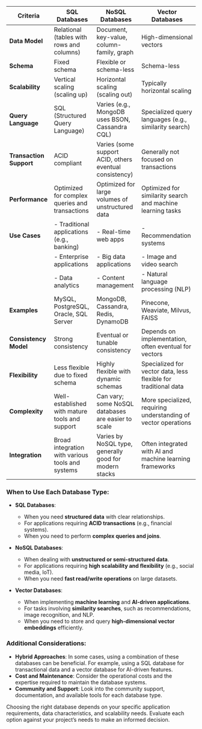| **Criteria**            | **SQL Databases**                            | **NoSQL Databases**                              | **Vector Databases**                                     |
|-------------------------|----------------------------------------------|---------------------------------------------------|----------------------------------------------------------|
| **Data Model**          | Relational (tables with rows and columns)    | Document, key-value, column-family, graph         | High-dimensional vectors                                 |
| **Schema**              | Fixed schema                                 | Flexible or schema-less                           | Schema-less                                              |
| **Scalability**         | Vertical scaling (scaling up)                | Horizontal scaling (scaling out)                  | Typically horizontal scaling                             |
| **Query Language**      | SQL (Structured Query Language)              | Varies (e.g., MongoDB uses BSON, Cassandra CQL)    | Specialized query languages (e.g., similarity search)    |
| **Transaction Support** | ACID compliant                               | Varies (some support ACID, others eventual consistency) | Generally not focused on transactions               |
| **Performance**         | Optimized for complex queries and transactions | Optimized for large volumes of unstructured data | Optimized for similarity search and machine learning tasks |
| **Use Cases**           | - Traditional applications (e.g., banking)   | - Real-time web apps                               | - Recommendation systems                                 |
|                         | - Enterprise applications                    | - Big data applications                            | - Image and video search                                 |
|                         | - Data analytics                             | - Content management                               | - Natural language processing (NLP)                      |
| **Examples**            | MySQL, PostgreSQL, Oracle, SQL Server         | MongoDB, Cassandra, Redis, DynamoDB                | Pinecone, Weaviate, Milvus, FAISS                         |
| **Consistency Model**   | Strong consistency                           | Eventual or tunable consistency                    | Depends on implementation, often eventual for vectors    |
| **Flexibility**         | Less flexible due to fixed schema            | Highly flexible with dynamic schemas               | Specialized for vector data, less flexible for traditional data |
| **Complexity**          | Well-established with mature tools and support | Can vary; some NoSQL databases are easier to scale | More specialized, requiring understanding of vector operations |
| **Integration**         | Broad integration with various tools and systems | Varies by NoSQL type, generally good for modern stacks | Often integrated with AI and machine learning frameworks |

### When to Use Each Database Type:

- **SQL Databases**:
  - When you need **structured data** with clear relationships.
  - For applications requiring **ACID transactions** (e.g., financial systems).
  - When you need to perform **complex queries and joins**.

- **NoSQL Databases**:
  - When dealing with **unstructured or semi-structured data**.
  - For applications requiring **high scalability and flexibility** (e.g., social media, IoT).
  - When you need **fast read/write operations** on large datasets.

- **Vector Databases**:
  - When implementing **machine learning** and **AI-driven applications**.
  - For tasks involving **similarity searches**, such as recommendations, image recognition, and NLP.
  - When you need to store and query **high-dimensional vector embeddings** efficiently.

### Additional Considerations:

- **Hybrid Approaches**: In some cases, using a combination of these databases can be beneficial. For example, using a SQL database for transactional data and a vector database for AI-driven features.
- **Cost and Maintenance**: Consider the operational costs and the expertise required to maintain the database systems.
- **Community and Support**: Look into the community support, documentation, and available tools for each database type.

Choosing the right database depends on your specific application requirements, data characteristics, and scalability needs. Evaluate each option against your project’s needs to make an informed decision.
